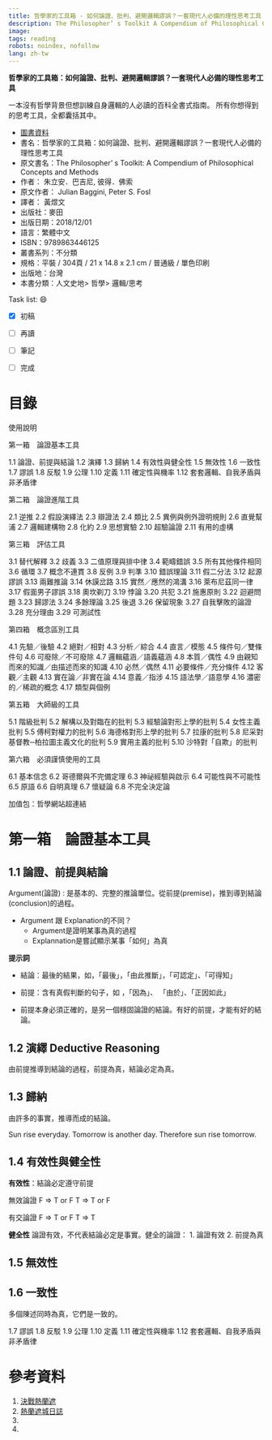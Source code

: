 ```yaml
---
title: 哲學家的工具箱 - 如何論證、批判、避開邏輯謬誤？一套現代人必備的理性思考工具
description: The Philosopher’ s Toolkit A Compendium of Philosophical Concepts and Methods
image: 
tags: reading
robots: noindex, nofollow
lang: zh-tw
---
```


**哲學家的工具箱：如何論證、批判、避開邏輯謬誤？一套現代人必備的理性思考工具**


一本沒有哲學背景但想訓練自身邏輯的人必讀的百科全書式指南。
所有你想得到的思考工具，全都囊括其中。

<!--more-->


* [圖書資料](https://www.books.com.tw/products/0010806067)
* 書名：哲學家的工具箱：如何論證、批判、避開邏輯謬誤？一套現代人必備的理性思考工具
* 原文書名：The Philosopher’ s Toolkit: A Compendium of Philosophical Concepts and Methods
* 作者： 朱立安．巴吉尼, 彼得．佛索  
* 原文作者： Julian Baggini, Peter S. Fosl
* 譯者： 黃煜文
* 出版社：麥田  
* 出版日期：2018/12/01
* 語言：繁體中文
* ISBN：9789863446125
* 叢書系列：不分類
* 規格：平裝 / 304頁 / 21 x 14.8 x 2.1 cm / 普通級 / 單色印刷
* 出版地：台灣
* 本書分類：人文史地> 哲學> 邏輯/思考

 
Task list: :smile:

- [x] 初稿
- [ ] 再讀
- [ ] 筆記
- [ ] 完成


# 目錄
使用說明

第一箱　論證基本工具

1.1  論證、前提與結論
1.2  演繹
1.3  歸納
1.4  有效性與健全性
1.5  無效性
1.6  一致性
1.7  謬誤
1.8  反駁
1.9  公理
1.10  定義
1.11  確定性與機率
1.12  套套邏輯、自我矛盾與非矛盾律

第二箱　論證進階工具

2.1  逆推
2.2  假設演繹法
2.3  辯證法
2.4  類比
2.5  異例與例外證明規則
2.6  直覺幫浦
2.7  邏輯建構物
2.8  化約
2.9  思想實驗
2.10  超驗論證
2.11  有用的虛構

第三箱　評估工具

3.1  替代解釋
3.2  歧義
3.3  二值原理與排中律
3.4  範疇錯誤
3.5  所有其他條件相同
3.6  循環
3.7  概念不連貫
3.8  反例
3.9  判準
3.10  錯誤理論
3.11  假二分法
3.12  起源謬誤
3.13  兩難推論
3.14  休謨岔路
3.15  實然／應然的鴻溝
3.16  萊布尼茲同一律
3.17  假面男子謬誤
3.18  奧坎剃刀
3.19  悖論
3.20  共犯
3.21  施惠原則
3.22  迴避問題
3.23  歸謬法
3.24  多餘理論
3.25  後退
3.26  保留現象
3.27  自我擊敗的論證
3.28  充分理由
3.29  可測試性

第四箱　概念區別工具

4.1  先驗／後驗
4.2  絕對／相對
4.3  分析／綜合
4.4  直言／模態
4.5  條件句／雙條件句
4.6  可廢除／不可廢除
4.7  邏輯蘊涵／語義蘊涵
4.8  本質／偶性
4.9  由親知而來的知識／由描述而來的知識
4.10  必然／偶然
4.11  必要條件／充分條件
4.12  客觀／主觀
4.13  實在論／非實在論
4.14  意義／指涉
4.15  語法學／語意學
4.16  濃密的／稀疏的概念
4.17  類型與個例

第五箱　大師級的工具

5.1  階級批判
5.2  解構以及對臨在的批判
5.3  經驗論對形上學的批判
5.4  女性主義批判
5.5  傅柯對權力的批判
5.6  海德格對形上學的批判
5.7  拉康的批判
5.8  尼采對基督教─柏拉圖主義文化的批判
5.9  實用主義的批判
5.10  沙特對「自欺」的批判

第六箱　必須謹慎使用的工具

6.1  基本信念
6.2  哥德爾與不完備定理
6.3  神祕經驗與啟示
6.4  可能性與不可能性
6.5  原語
6.6  自明真理
6.7  懷疑論
6.8  不完全決定論

加值包：哲學網站超連結
 

# 第一箱　論證基本工具

## 1.1  論證、前提與結論

Argument(論證)
: 是基本的、完整的推論單位。從前提(premise)，推到導到結論(conclusion)的過程。

* Argument 跟 Explanation的不同？
  * Argument是證明某事為真的過程
  * Explannation是嘗試顯示某事「如何」為真 

**提示詞**
* 結論：最後的結果，如，「最後」，「由此推斷」，「可認定」、「可得知」
* 前提：含有真假判斷的句子，如 ，「因為」、 「由於」、「正因如此」

* 前提本身必須正確的，是另一個穩固論證的結論。有好的前提，才能有好的結論。

## 1.2  演繹 Deductive Reasoning

由前提推導到結論的過程，前提為真，結論必定為真。

## 1.3  歸納

由許多的事實，推導而成的結論。

Sun rise everyday.
Tomorrow is another day.
Therefore sun rise tomorrow.

## 1.4  有效性與健全性

**有效性**：結論必定遵守前提

無效論證
F => T or F
T => T or F

有交論證
F => T or F
T => T

**健全性**
論證有效，不代表結論必定是事實。健全的論證： 1. 論證有效 2. 前提為真

## 1.5  無效性
## 1.6  一致性

多個陳述同時為真，它們是一致的。

1.7  謬誤
1.8  反駁
1.9  公理
1.10  定義
1.11  確定性與機率
1.12  套套邏輯、自我矛盾與非矛盾律


# 參考資料
1. [決戰熱蘭遮][]
2. [熱蘭遮城日誌][]
3. 
4.  



[決戰熱蘭遮]: https://www.books.com.tw/products/0010773335 "決戰熱蘭遮"
[熱蘭遮城日誌]: https://zh.wikipedia.org/wiki/%E7%86%B1%E8%98%AD%E9%81%AE%E5%9F%8E%E6%97%A5%E8%AA%8C "熱蘭遮城日誌"
[google]: https://www.google.com "Search Engine"